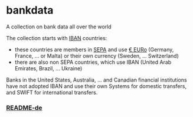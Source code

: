 # bankdata

A collection on bank data all over the world

The collection starts with [IBAN](https://en.wikipedia.org/wiki/International_Bank_Account_Number#Adoption) countries:
- these countries are members in [SEPA](https://en.wikipedia.org/wiki/Single_Euro_Payments_Area) and use [€ EURo](https://en.wikipedia.org/wiki/Eurozone) (Germany, France, ... or Malta) or their own currency (Sweden, ... Switzerland)
- there are also non SEPA countries, which use IBAN (United Arab Emirates, Brazil, ... Ukraine)

Banks in the United States, Australia, ... and Canadian financial institutions have not adopted IBAN and use their own Systems for domestic transfers, and SWIFT for international transfers.

### [README-de](README-de.md)